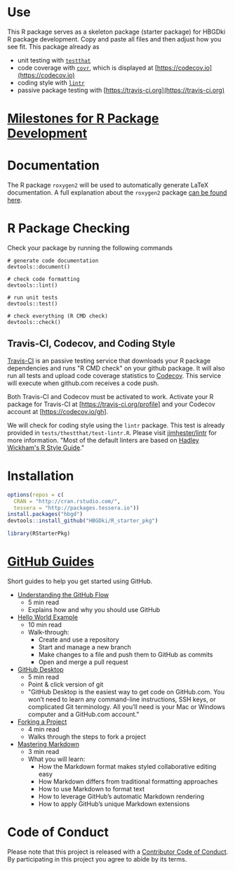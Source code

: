 # Use
This R package serves as a skeleton package (starter package) for HBGDki R package development.  Copy and paste all files and then adjust how you see fit.  This package already as
* unit testing with [`testthat`](https://github.com/hadley/testthat)
* code coverage with [`covr`](https://github.com/jimhester/covr), which is displayed at [https://codecov.io](https://codecov.io)
* coding style with [`lintr`](https://github.com/jimhester/lintr)
* passive package testing with [https://travis-ci.org](https://travis-ci.org)

# [Milestones for R Package Development](https://github.com/HBGDki/hbgdStatSummary/blob/master/Milestones.md)

# Documentation

The R package ``roxygen2`` will be used to automatically generate LaTeX documentation.  A full explanation about the ``roxygen2`` package [can be found here](https://cran.r-project.org/web/packages/roxygen2/vignettes/rd.html).

# R Package Checking

Check your package by running the following commands

```{r}
# generate code documentation
devtools::document()

# check code formatting
devtools::lint()

# run unit tests
devtools::test()

# check everything (R CMD check)
devtools::check()
```

## Travis-CI, Codecov, and Coding Style

[Travis-CI](travis-ci.org) is an passive testing service that downloads your R package dependencies and runs "R CMD check" on your github package.  It will also run all tests and upload code coverage statistics to [Codecov](https://codecov.io/gh).  This service will execute when github.com receives a code push.

Both Travis-CI and Codecov must be activated to work.  Activate your R package for Travis-CI at [https://travis-ci.org/profile] and your Codecov account at [https://codecov.io/gh].

We will check for coding style using the ``lintr`` package.  This test is already provided in ``tests/thestthat/test-lintr.R``. Please visit [jimhester/lintr](https://github.com/jimhester/lintr#project-configuration) for more information. "Most of the default linters are based on [Hadley Wickham's R Style Guide](http://r-pkgs.had.co.nz/style.html)."



# Installation

```r
options(repos = c(
  CRAN = "http://cran.rstudio.com/",
  tessera = "http://packages.tessera.io"))
install.packages("hbgd")
devtools::install_github("HBGDki/R_starter_pkg")

library(RStarterPkg)
```


# [GitHub Guides](https://guides.github.com/)

Short guides to help you get started using GitHub.

* [Understanding the GitHub Flow](https://guides.github.com/introduction/flow/)
   * 5 min read
   * Explains how and why you should use GitHub
* [Hello World Example](https://guides.github.com/activities/hello-world/)
  * 10 min read
  * Walk-through:
    * Create and use a repository
    * Start and manage a new branch
    * Make changes to a file and push them to GitHub as commits
    * Open and merge a pull request
* [GitHub Desktop](https://guides.github.com/introduction/getting-your-project-on-github/)
  * 5 min read
  * Point & click version of git
  * "GitHub Desktop is the easiest way to get code on GitHub.com. You won’t need to learn any command-line instructions, SSH keys, or complicated Git terminology. All you’ll need is your Mac or Windows computer and a GitHub.com account."
* [Forking a Project](https://guides.github.com/activities/forking/)
  * 4 min read
  * Walks through the steps to fork a project
* [Mastering Markdown](https://guides.github.com/features/mastering-markdown/)
  * 3 min read
  * What you will learn:
    * How the Markdown format makes styled collaborative editing easy
    * How Markdown differs from traditional formatting approaches
    * How to use Markdown to format text
    * How to leverage GitHub’s automatic Markdown rendering
    * How to apply GitHub’s unique Markdown extensions

# Code of Conduct
Please note that this project is released with a [Contributor Code of Conduct](CONDUCT.md). By participating in this project you agree to abide by its terms.
